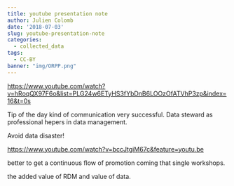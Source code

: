 ```yaml
---
title: youtube presentation note
author: Julien Colomb
date: '2018-07-03'
slug: youtube-presentation-note
categories:
  - collected_data
tags:
  - CC-BY
banner: "img/ORPP.png"    
---
```


https://www.youtube.com/watch?v=hRoqQX97F6o&list=PLG24w6ETyHS3fYbDnB6LOOzOfATVhP3zp&index=16&t=0s



Tip of the day kind of communication very successful.
Data steward as professional hepers in data management.

Avoid data disaster!

https://www.youtube.com/watch?v=bccJtgiM67c&feature=youtu.be

better to get a continuous flow of promotion coming that single workshops.

the added value of RDM and value of data.
